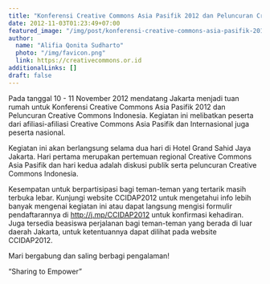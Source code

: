 ```yaml
---
title: "Konferensi Creative Commons Asia Pasifik 2012 dan Peluncuran Creative Commons Indonesia"
date: 2012-11-03T01:23:49+07:00
featured_image: "/img/post/konferensi-creative-commons-asia-pasifik-2012-dan-peluncuran-creative-commons-indonesia-2/logo-CCIDAP-2012.jpg"
author:
  name: "Alifia Qonita Sudharto"
  photo: "/img/favicon.png"
  link: https://creativecommons.or.id
additionalLinks: []
draft: false
---
```



Pada tanggal 10 - 11 November 2012 mendatang Jakarta menjadi tuan rumah untuk Konferensi Creative Commons Asia Pasifik 2012 dan Peluncuran Creative Commons Indonesia. Kegiatan ini melibatkan peserta dari afiliasi-afiliasi Creative Commons Asia Pasifik dan Internasional juga peserta nasional.

Kegiatan ini akan berlangsung selama dua hari di Hotel Grand Sahid Jaya Jakarta. Hari pertama merupakan pertemuan regional Creative Commons Asia Pasifik dan hari kedua adalah diskusi publik serta peluncuran Creative Commons Indonesia.

Kesempatan untuk berpartisipasi bagi teman-teman yang tertarik masih terbuka lebar. Kunjungi  website CCIDAP2012 untuk mengetahui info lebih banyak mengenai kegiatan ini atau dapat langsung mengisi formulir pendaftarannya di http://j.mp/CCIDAP2012 untuk konfirmasi kehadiran. Juga tersedia beasiswa perjalanan bagi teman-teman yang berada di luar daerah Jakarta, untuk ketentuannya dapat dilihat pada website CCIDAP2012.

Mari bergabung dan saling berbagi pengalaman!

“Sharing to Empower”

